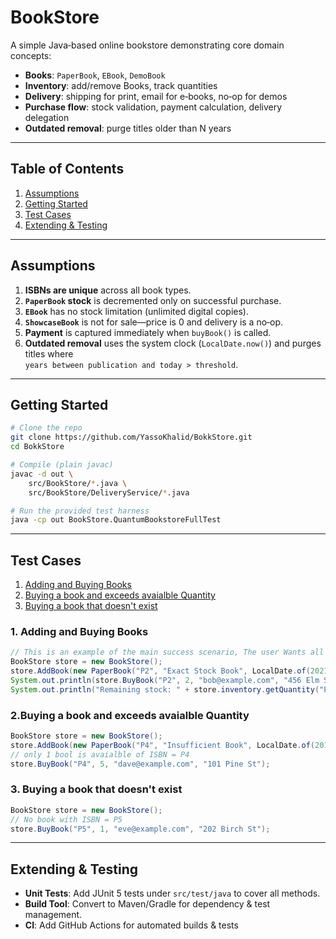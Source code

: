 # BookStore

A simple Java‑based online bookstore demonstrating core domain concepts:

- **Books**: `PaperBook`, `EBook`, `DemoBook`  
- **Inventory**: add/remove Books, track quantities  
- **Delivery**: shipping for print, email for e‑books, no‑op for demos  
- **Purchase flow**: stock validation, payment calculation, delivery delegation  
- **Outdated removal**: purge titles older than N years

---

## Table of Contents

1. [Assumptions](#assumptions)  
2. [Getting Started](#getting-started)  
3. [Test Cases](#test-cases)  
4. [Extending & Testing](#extending--testing)  

---

## Assumptions <a name="assumptions"> </a>

1. **ISBNs are unique** across all book types.  
2. **`PaperBook` stock** is decremented only on successful purchase.  
3. **`EBook`** has no stock limitation (unlimited digital copies).  
4. **`ShowcaseBook`** is not for sale—price is 0 and delivery is a no‑op.  
5. **Payment** is captured immediately when `buyBook()` is called.  
6. **Outdated removal** uses the system clock (`LocalDate.now()`) and purges titles where  
   `years between publication and today > threshold`.  

---

## Getting Started

```bash
# Clone the repo
git clone https://github.com/YassoKhalid/BokkStore.git
cd BokkStore

# Compile (plain javac)
javac -d out \
    src/BookStore/*.java \
    src/BookStore/DeliveryService/*.java

# Run the provided test harness
java -cp out BookStore.QuantumBookstoreFullTest
```
---

## Test Cases

1. [Adding and Buying Books](#addingbuying)
2. [Buying a book and exceeds avaialble Quantity](#exceeds)
3. [Buying a book that doesn't exist](#exist)
   
### 1. Adding and Buying Books <a name="addingbuying"></a>

```java
// This is an example of the main success scenario, The user Wants all books in the stock
BookStore store = new BookStore();
store.AddBook(new PaperBook("P2", "Exact Stock Book", LocalDate.of(2021, 6, 15), 30.0, 2), 2);
System.out.println(store.BuyBook("P2", 2, "bob@example.com", "456 Elm St"));
System.out.println("Remaining stock: " + store.inventory.getQuantity("P2"));
```

### 2.Buying a book and exceeds avaialble Quantity <a name="exceeds"></a>

```java
BookStore store = new BookStore();
store.AddBook(new PaperBook("P4", "Insufficient Book", LocalDate.of(2019, 11, 11), 40.0, 1),1);
// only 1 bool is avaialble of ISBN = P4
store.BuyBook("P4", 5, "dave@example.com", "101 Pine St");
```

### 3. Buying a book that doesn't exist <a name="exist"></a>

```java
BookStore store = new BookStore();
// No book with ISBN = P5
store.BuyBook("P5", 1, "eve@example.com", "202 Birch St");
```

---
## Extending & Testing

* **Unit Tests**: Add JUnit 5 tests under `src/test/java` to cover all methods.
* **Build Tool**: Convert to Maven/Gradle for dependency & test management.
* **CI**: Add GitHub Actions for automated builds & tests
  
